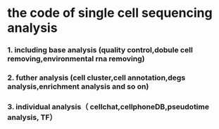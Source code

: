 # the code of single cell sequencing analysis
### 1. including base analysis (quality control,dobule cell removing,environmental rna removing)
### 2. futher analysis (cell cluster,cell annotation,degs analysis,enrichment analysis and so on)
### 3. individual analysis（ cellchat,cellphoneDB,pseudotime analysis, TF）
